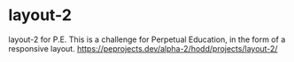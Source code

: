 # layout-2
layout-2 for P.E.
This is a challenge for Perpetual Education, in the form of a responsive layout.
https://peprojects.dev/alpha-2/hodd/projects/layout-2/
